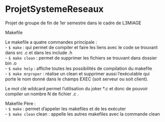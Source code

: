 # ProjetSystemeReseaux
Projet de groupe de fin de 1er semestre dans le cadre de L3MIAGE


Makefile

Le makefile a quatre commandes principale :                                                                                 
    -    `$ make` : qui permet de compiler et faire les liens avec le code se trouvant dans src .c et dans les include .h     
    -    `$ make clean` : permet de supprimer les fichiers se trouvant dans dossier bin .o    
    -    `$ make help` : affiche toutes les possibilités de compilation du makefile   
    -    `$ make mrproper`  : réalise un clean et supprimer aussi l’exécutable qui porte le nom donné dans le champs EXEC (soit serveur ou soit client).

Le mot clé wildcard permet l’utilisation du joker *.c et donc de pouvoir compiler un nombre N de fichier .c .

Makefile Père :                                                                                                 
    -    `$ make` : permet d’appeler les makefiles et de les exécuter                                                            
    -    `$ make clean` clean : appelle les autres makefiles avec la commande clean
